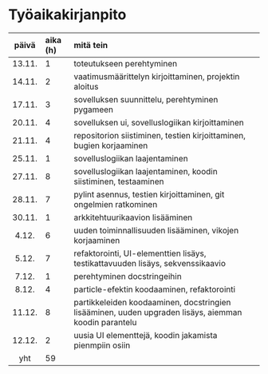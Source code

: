 # Työaikakirjanpito
| päivä | aika (h) | mitä tein  |
| :----:|:-----| :-----|
| 13.11. | 1    | toteutukseen perehtyminen |
| 14.11. | 2    | vaatimusmäärittelyn kirjoittaminen, projektin aloitus |
| 17.11. | 3    | sovelluksen suunnittelu, perehtyminen pygameen |
| 20.11. | 4    | sovelluksen ui, sovelluslogiikan kirjoittaminen |
| 21.11. | 4    | repositorion siistiminen, testien kirjoittaminen, bugien korjaaminen |
| 25.11. | 1    | sovelluslogiikan laajentaminen |
| 27.11. | 8    | sovelluslogiikan laajentaminen, koodin siistiminen, testaaminen |
| 28.11. | 7    | pylint asennus, testien kirjoittaminen, git ongelmien ratkominen |
| 30.11. | 1    | arkkitehtuurikaavion lisääminen|
| 4.12. | 6    | uuden toiminnallisuuden lisääminen, vikojen korjaaminen|
| 5.12. | 7    | refaktorointi, UI-elementtien lisäys, testikattavuuden lisäys, sekvenssikaavio|
| 7.12. | 1    | perehtyminen docstringeihin |
| 8.12. | 4    | particle-efektin koodaaminen, refaktorointi |
| 11.12. | 8   | partikkeleiden koodaaminen, docstringien lisääminen, uuden upgraden lisäys, aiemman koodin parantelu |
| 12.12. | 2    | uusia UI elementtejä, koodin jakamista pienmpiin osiin |
| yht | 59   | 
